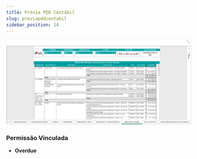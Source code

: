 ```yaml
---
title: Prévia PDD Contábil
slug: previapddcontabil
sidebar_position: 14
---
```


![Alt text](image-6.png)





### Permissão Vinculada

- **Overdue**